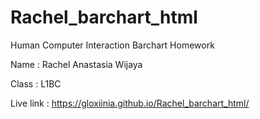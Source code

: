 # Rachel_barchart_html

Human Computer Interaction Barchart Homework

Name  : Rachel Anastasia Wijaya

Class  : L1BC


Live link : https://gloxiinia.github.io/Rachel_barchart_html/
